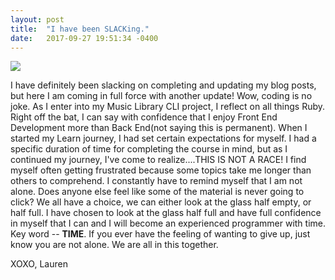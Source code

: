 ```yaml
---
layout: post
title:  "I have been SLACKing."
date:   2017-09-27 19:51:34 -0400
---
```



![](https://i.pinimg.com/564x/a0/b3/5e/a0b35e3de527aca60ccc5a87ca7eee2d.jpg)

I have definitely been slacking on completing and updating my blog posts, but here I am coming in full force with another update! Wow, coding is no joke. As I enter into my Music Library CLI project, I reflect on all things Ruby. Right off the bat, I can say with confidence that I enjoy Front End Development more than Back End(not saying this is permanent). When I started my Learn journey, I had set certain expectations for myself. I had a specific duration of time for completing the course in mind, but as I continued my journey, I've come to realize....THIS IS NOT A RACE! I find myself often getting frustrated because some topics take me longer than others to comprehend. I constantly have to remind myself that I am not alone. Does anyone else feel like some of the material is never going to click? We all have a choice, we can either look at the glass half empty, or half full. I have chosen to look at the glass half full and have full confidence in myself that I can and I will become an experienced programmer with time. Key word -- **TIME**. If you ever have the feeling of wanting to give up, just know you are not alone. We are all in this together.

XOXO,
Lauren
 
